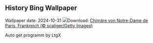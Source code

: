 ## History Bing Wallpaper
Wallpaper date: 2024-10-31
![](https://www.bing.com/th?id=OHR.GargoyleParis_DE-DE9566321250_UHD.jpg&w=1000)Download: [Chimäre von Notre-Dame de Paris, Frankreich (© scaliger/Getty Images)](https://www.bing.com/th?id=OHR.GargoyleParis_DE-DE9566321250_UHD.jpg)

Auto get programm by LtgX
